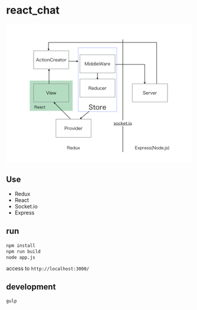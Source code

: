 # react_chat

![Data Flow](images/flow.jpeg)

## Use

* Redux
* React
* Socket.io
* Express

## run

```
npm install
npm run build
node app.js
```

access to `http://localhost:3000/`

## development

```
gulp
```